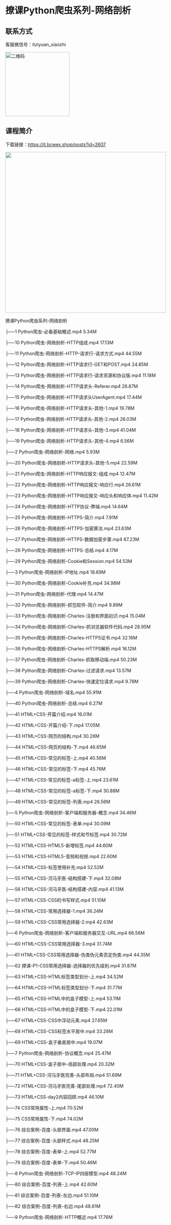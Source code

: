 # 撩课Python爬虫系列-网络剖析

## 联系方式

客服微信号：itziyuan_xiaozhi

<img src="https://ziyuanyun.oss-cn-guangzhou.aliyuncs.com/common/20240614073449/666b82192834a.jpg" width="200" height="200" alt="二维码">

## 课程简介

下载链接：https://it.bcwex.shop/posts?id=2607

<img src="https://ziyuanyun.oss-cn-guangzhou.aliyuncs.com/yun/20240515184136/66449160a912b.jpg" width="500" alt="">

  撩课Python爬虫系列-网络剖析



 ├──1 Python爬虫-必备基础概述.mp4 5.34M

 ├──10 Python爬虫-网络剖析-HTTP组成.mp4 17.13M

 ├──11 Python爬虫-网络剖析-HTTP-请求行-请求方式.mp4 44.55M

 ├──12 Python爬虫-网络剖析-HTTP请求行-GET和POST.mp4 24.85M

 ├──13 Python爬虫-网络剖析-HTTP请求行-请求资源和协议版.mp4 11.18M

 ├──14 Python爬虫-网络剖析-HTTP请求头-Referer.mp4 26.87M

 ├──15 Python爬虫-网络剖析-HTTP请求头UserAgent.mp4 17.44M

 ├──16 Python爬虫-网络剖析-HTTP请求头-其他-1.mp4 19.78M

 ├──17 Python爬虫-网络剖析-HTTP请求头-其他-2.mp4 26.03M

 ├──18 Python爬虫-网络剖析-HTTP请求头-其他-3.mp4 41.04M

 ├──19 Python爬虫-网络剖析-HTTP请求头-其他-4.mp4 6.56M

 ├──2 Python爬虫-网络剖析-网络.mp4 5.93M

 ├──20 Python爬虫-网络剖析-HTTP请求头-其他-5.mp4 22.59M

 ├──21 Python爬虫-网络剖析-HTTP响应报文-组成.mp4 12.47M

 ├──22 Python爬虫-网络剖析-HTTP响应报文-响应行.mp4 26.61M

 ├──23 Python爬虫-网络剖析-HTTP响应报文-响应头和响应体.mp4 11.42M

 ├──24 Python爬虫-网络剖析-HTTP协议-弊端.mp4 14.64M

 ├──25 Python爬虫-网络剖析-HTTPS-简介.mp4 7.91M

 ├──26 Python爬虫-网络剖析-HTTPS-加密算法.mp4 23.63M

 ├──27 Python爬虫-网络剖析-HTTPS-数据加密步骤.mp4 67.23M

 ├──28 Python爬虫-网络剖析-HTTPS-总结.mp4 4.17M

 ├──29 Python爬虫-网络剖析-Cookie和Session.mp4 54.53M

 ├──3 Python爬虫-网络剖析-IP地址.mp4 18.69M

 ├──30 Python爬虫-网络剖析-Cookie补充.mp4 34.98M

 ├──31 Python爬虫-网络剖析-代理.mp4 14.47M

 ├──32 Python爬虫-网络剖析-抓包软件-简介.mp4 9.89M

 ├──33 Python爬虫-网络剖析-Charles-注册和界面初识.mp4 15.04M

 ├──34 Python爬虫-网络剖析-Charles-抓浏览器软件代码.mp4 28.95M

 ├──35 Python爬虫-网络剖析-Charles-HTTPS证书.mp4 32.16M

 ├──36 Python爬虫-网络剖析-Charles-HTTPS解析.mp4 16.12M

 ├──37 Python爬虫-网络剖析-Charles-抓取移动端.mp4 50.23M

 ├──38 Python爬虫-网络剖析-Charles-过滤请求.mp4 13.57M

 ├──39 Python爬虫-网络剖析-Charles-快速定位请求.mp4 9.78M

 ├──4 Python爬虫-网络剖析-域名.mp4 55.91M

 ├──40 Python爬虫-网络剖析-总结.mp4 6.27M

 ├──41 HTML+CSS-开篇介绍.mp4 16.01M

 ├──42 HTML+CSS-开篇介绍-下.mp4 17.05M

 ├──43 HTML+CSS-网页的结构.mp4 30.26M

 ├──44 HTML+CSS-网页的结构-下.mp4 46.65M

 ├──45 HTML+CSS-常见的标签-上.mp4 40.56M

 ├──46 HTML+CSS-常见的标签-下.mp4 45.76M

 ├──47 HTML+CSS-常见的标签-a标签-上.mp4 23.61M

 ├──48 HTML+CSS-常见的标签-a标签-下.mp4 30.88M

 ├──49 HTML+CSS-常见的标签-列表.mp4 26.56M

 ├──5 Python爬虫-网络剖析-客户端和服务器-概念.mp4 34.46M

 ├──50 HTML+CSS-常见的标签-表单.mp4 30.09M

 ├──51 HTML+CSS-常见的标签-样式和节标签.mp4 30.72M

 ├──52 HTML+CSS-HTML5-新增标签.mp4 44.60M

 ├──53 HTML+CSS-HTML5-音频和视频.mp4 22.60M

 ├──54 HTML+CSS-标签使用补充.mp4 52.52M

 ├──55 HTML+CSS-河马牙医-结构搭建-下.mp4 32.08M

 ├──56 HTML+CSS-河马牙医-结构搭建-内容.mp4 41.13M

 ├──57 HTML+CSS-CSS的书写样式.mp4 51.10M

 ├──58 HTML+CSS-常用选择器-1.mp4 36.24M

 ├──59 HTML+CSS-CSS常用选择器-2.mp4 42.63M

 ├──6 Python爬虫-网络剖析-客户端和服务器交互-URL.mp4 66.56M

 ├──60 HTML+CSS-CSS常用选择器-3.mp4 31.74M

 ├──61 HTML+CSS-CSS常用选择器-伪类伪元素否定伪类.mp4 44.35M

 ├──62 撩课-P1-CSS常用选择器-选择器的优先级别.mp4 31.87M

 ├──63 HTML+CSS-HTML标签类型划分-上.mp4 34.52M

 ├──64 HTML+CSS-HTML标签类型划分-下.mp4 31.77M

 ├──65 HTML+CSS-HTML中的盒子模型-上.mp4 53.11M

 ├──66 HTML+CSS-HTML中的盒子模型-下.mp4 22.01M

 ├──67 HTML+CSS-CSS中浮动元素.mp4 27.65M

 ├──68 HTML+CSS-CSS标签水平居中.mp4 33.28M

 ├──69 HTML+CSS-盒子垂直居中.mp4 19.07M

 ├──7 Python爬虫-网络剖析-协议概念.mp4 25.47M

 ├──70 HTML+CSS-盒子居中-局部处理.mp4 20.32M

 ├──71 HTML+CSS-河马牙医完善-头部布局.mp4 51.69M

 ├──72 HTML+CSS-河马牙医完善-尾部处理.mp4 72.40M

 ├──73 HTML+CSS-day2内容回顾.mp4 46.10M

 ├──74 CSS常用属性-上.mp4 70.52M

 ├──75 CSS常用属性-下.mp4 74.02M

 ├──76 综合案例-百度-头部界面.mp4 47.00M

 ├──77 综合案例-百度-头部样式.mp4 48.25M

 ├──78 综合案例-百度-表单-上.mp4 52.77M

 ├──79 综合案例-百度-表单-下.mp4 50.46M

 ├──8 Python爬虫-网络剖析-TCP-IP四层模型.mp4 48.24M

 ├──80 综合案例-百度-列表-上.mp4 42.60M

 ├──81 综合案例-百度-列表-左边.mp4 51.10M

 ├──82 综合案例-百度-列表-右边.mp4 48.61M

 └──9 Python爬虫-网络剖析-HTTP概述.mp4 17.76M

  